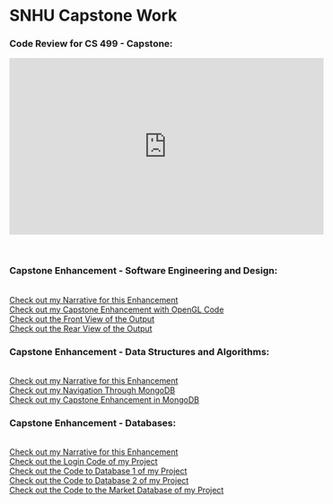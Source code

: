 <h1>SNHU Capstone Work</h1>

<h3>Code Review for CS 499 - Capstone:</h3>
<iframe width="560" height="315" src="https://www.youtube.com/embed/9PJKMqHgjU0" frameborder="0" allow="accelerometer; autoplay; encrypted-media; gyroscope; picture-in-picture" allowfullscreen></iframe>

<br><h3>Capstone Enhancement - Software Engineering and Design:</h3>
 <br> <a href="CS 499 - Milestone Two Narrative.docx">Check out my Narrative for this Enhancement</a>
 <br> <a href="CS 499 - Capstone Enhancement Part 1/FinalProject.cpp">Check out my Capstone Enhancement with OpenGL Code</a>
 <br> <a href="Front of Chair.PNG">Check out the Front View of the Output</a>
 <br> <a href="Back of Chair.PNG">Check out the Rear View of the Output</a>

<h3>Capstone Enhancement - Data Structures and Algorithms:</h3>
 <br> <a href="CS 499 - Milestone Three Narrative.docx">Check out my Narrative for this Enhancement</a>
 <br> <a href="CS 340 - Final Project.docx">Check out my Navigation Through MongoDB</a>
 <br> <a href="CS 499 - Capstone Enhancement - Data Structure and Algorithms.docx">Check out my Capstone Enhancement in MongoDB</a>

<h3>Capstone Enhancement - Databases:</h3>
 <br> <a href="CS 499 - Capstone Enhancement Narrative - Databases.docx">Check out my Narrative for this Enhancement</a>
 <br> <a href="loginV2.py">Check out the Login Code of my Project</a>
 <br> <a href="db1_allFunctions.py">Check out the Code to Database 1 of my Project</a>
 <br> <a href="db2_allFunctions.py">Check out the Code to Database 2 of my Project</a>
 <br> <a href="market_allFunctions.py">Check out the Code to the Market Database of my Project</a>
